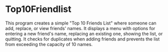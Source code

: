 # Top10Friendlist
This program creates a simple "Top 10 Friends List" where someone can add, replace, or view friends' names. It displays a menu with options for entering a new friend's name, replacing an existing one, showing the list, or quitting. It checks for duplicates when adding friends and prevents the list from exceeding the capacity of 10 names.
